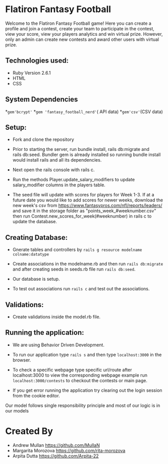 # Flatiron Fantasy Football

Welcome to the Flatiron Fantasy Football game! Here you can create a profile and join a contest, create your team to participate in the contest, view your score, view your players analytics and win virtual prize. However, only an admin can create new contests and award other users with virtual prize.



## Technologies used:

* Ruby Version 2.6.1
* HTML
* CSS

## System Dependencies

 *`gem'bcrypt'`
 *`gem 'fantasy_football_nerd'`( API data) 
 *`gem'csv'`(CSV data) 

## Setup:
* Fork and clone the repository

* Prior to starting the server, run bundle install, rails db:migrate and   
  rails db:seed.
  Bundler gem is already installed so running bundle install would install rails and all its dependencies.

* Next open the rails console with rails c.

* Run the methods Player.update_salary_modifiers to update salary_modifier columns in the players table.

* The seed file will update with scores for players for Week 1-3. If at a future date you would like to add scores for newer weeks, download the new week's csv from https://www.fantasypros.com/nfl/reports/leaders/ and save it in the storage folder as "points_week_#weeknumber.csv" then run Contest.new_scores_for_week(#weeknumber) in rails c to update the database.


## Creating Database:

* Gnerate tables and controllers by
`rails g resource modelname colname:datatype` 

* Create associations in the modelname.rb and then run `rails db:migrate` and after creating seeds in seeds.rb file run `rails db:seed`.

* Our database is setup.

* To test out associations run `rails c` and test out the associations.

## Validations:

* Create validations inside the model.rb file.

## Running the application:

* We are using Behavior Driven Development.

* To run our application type `rails s` and then type `localhost:3000` in the browser.

* To check a specific webpage type specific url/route after localhost:3000 to view the corresponding webpage example  run `localhost:3000/contests` to checkout the contests or main page.

* If you get error running the application try clearing out the login session from the cookie editor.


Our model follows single responsibility principle and most of our logic is in our models



# Created By
* Andrew Mullan https://github.com/MullaN
* Margarita Morozova https://github.com/rita-morozova
* Arpita Dutta https://github.com/Arpita-22


